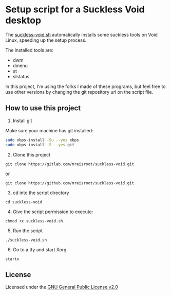 # Setup script for a Suckless Void desktop

The [suckless-void.sh](./suckless-void.sh) automatically installs some suckless tools on Void Linux, speeding up the setup process.

The installed tools are:

* dwm
* dmenu
* st
* slstatus

In this project, I'm using the forks I made of these programs, but feel free to use other versions by changing the git repository url on the script file.

## How to use this project

1. Install git

Make sure your machine has git installed:

```sh
sudo xbps-install -Su --yes xbps
sudo xbps-install -S --yes git
```

2. Clone this project

`git clone https://gitlab.com/mreisroot/suckless-void.git`

or

`git clone https://github.com/mreisroot/suckless-void.git`

3. cd into the script directory

`cd suckless-void`

4. Give the script permission to execute:

`chmod +x suckless-void.sh`

5. Run the script

`./suckless-void.sh`

6. Go to a tty and start Xorg

`startx`

## License

Licensed under the [GNU General Public License v2.0](./LICENSE)
